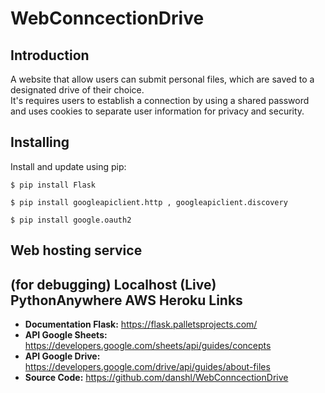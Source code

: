# WebConncectionDrive 

Introduction
------
A website that allow users can submit personal files, which are saved to a designated drive of their choice.  
It's requires users to establish a connection by using a shared password and uses cookies to separate user information for privacy and security.


Installing
------
Install and update using pip: 
```
$ pip install Flask
```
```
$ pip install googleapiclient.http , googleapiclient.discovery
```
```
$ pip install google.oauth2
```

Web hosting service
------
(for debugging)
  Localhost
(Live)
  PythonAnywhere 
  AWS
  Heroku
  Links
------
- **Documentation Flask:** https://flask.palletsprojects.com/
- **API Google Sheets:** https://developers.google.com/sheets/api/guides/concepts
- **API Google Drive:** https://developers.google.com/drive/api/guides/about-files
- **Source Code:** https://github.com/danshl/WebConncectionDrive

